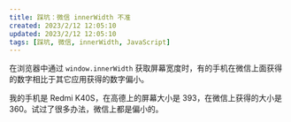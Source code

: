 ```yaml
---
title: 踩坑：微信 innerWidth 不准
created: 2023/2/12 12:05:10
updated: 2023/2/12 12:05:10
tags: [踩坑, 微信, innerWidth, JavaScript]
---
```


在浏览器中通过 `window.innerWidth` 获取屏幕宽度时，有的手机在微信上面获得的数字相比于其它应用获得的数字偏小。

我的手机是 Redmi K40S，在高德上的屏幕大小是 393，在微信上获得的大小是 360。试过了很多办法，微信上都是偏小的。